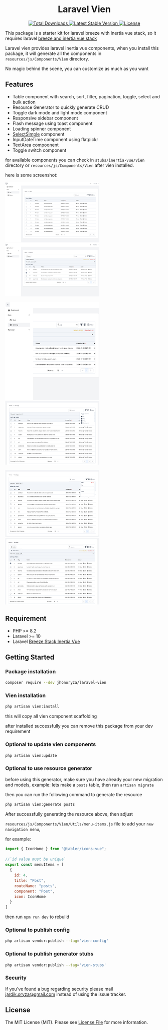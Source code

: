 <h1 align="center">Laravel Vien</h1>
<p align="center">
    <a href="https://packagist.org/packages/jhonoryza/laravel-vien">
        <img src="https://poser.pugx.org/jhonoryza/laravel-vien/d/total.svg" alt="Total Downloads">
    </a>
    <a href="https://packagist.org/packages/jhonoryza/laravel-vien">
        <img src="https://poser.pugx.org/jhonoryza/laravel-vien/v/stable.svg" alt="Latest Stable Version">
    </a>
    <a href="https://packagist.org/packages/jhonoryza/laravel-vien">
        <img src="https://poser.pugx.org/jhonoryza/laravel-vien/license.svg" alt="License">
    </a>
</p>

This package is a starter kit for laravel breeze with inertia vue stack, so it requires laravel [breeze and inertia vue stack](https://laravel.com/docs/11.x/starter-kits#breeze-and-inertia)

Laravel vien provides laravel inertia vue components, when you install this package, it will generate all the components in `resources/js/Components/Vien` directory. 

No magic behind the scene, you can customize as much as you want

## Features

- Table component with search, sort, filter, pagination, toggle, select and bulk action
- Resource Generator to quickly generate CRUD
- Toggle dark mode and light mode component
- Responsive sidebar component
- Flash message using toast component
- Loading spinner component
- [SelectSimple](./docs/select-simple.md) component
- InputDateTime component using flatpickr
- TextArea compoonent
- Toggle switch component

for available components you can check in `stubs/inertia-vue/Vien` directory or `resources/js/Components/Vien` after vien installed. 

here is some screenshot:

<p float="left">
  <img src="/public/sc1.png" width="300" />
  <img src="/public/sc2.png" width="300" /> 
</p>
<p float="left">
  <img src="/public/sc3.png" width="300" />
  <img src="/public/sc4.png" width="300" />
</p>
<p float="left">
  <img src="/public/sc5.png" width="300" />
  <img src="/public/sc6.png" width="300" />
</p>

## Requirement

- PHP >= 8.2
- Laravel >= 10
- Laravel [Breeze Stack Inertia Vue](https://laravel.com/docs/11.x/starter-kits#breeze-and-inertia)

## Getting Started

### Package installation

```bash
composer require --dev jhonoryza/laravel-vien
```

### Vien installation

```bash
php artisan vien:install
```

this will copy all vien component scaffolding

after installed successfully you can remove this package from your dev requirement

### Optional to update vien components

```bash
php artisan vien:update
```

### Optional to use resource generator

before using this generator, make sure you have already your new migration and models, example: lets make a `posts` table, then run `artisan migrate`

then you can run the following command to generate the resource

```bash
php artisan vien:generate posts
```

After successfully generating the resource above, then adjust

`resources/js/Components/Vien/Utils/menu-items.js` file to add your `new navigation menu`,

for example:

```js
import { IconHome } from "@tabler/icons-vue";

//`id value must be unique`
export const menuItems = [
  {
    id: 4,
    title: "Post",
    routeName: "posts",
    component: "Post",
    icon: IconHome
  }
]
```

then run `npm run dev` to rebuild

### Optional to publish config

```bash
php artisan vendor:publish --tag='vien-config'
```

### Optional to publish generator stubs

```bash
php artisan vendor:publish --tag='vien-stubs'
```

### Security

If you've found a bug regarding security please mail [jardik.oryza@gmail.com](mailto:jardik.oryza@gmail.com) instead of
using the issue tracker.

## License

The MIT License (MIT). Please see [License File](LICENSE.md) for more information.